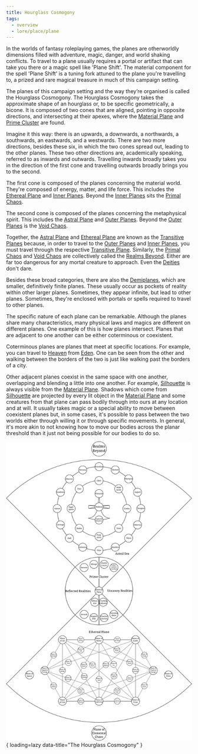```yaml
---
title: Hourglass Cosmogony
tags:
  - overview
  - lore/place/plane
---
```


In the worlds of fantasy roleplaying games, the planes are otherworldly dimensions filled with adventure, magic, danger, and world shaking conflicts. To travel to a plane usually requires a portal or artifact that can take you there or a magic spell like 'Plane Shift'. The material component for the spell 'Plane Shift' is a tuning fork attuned to the plane you're travelling to, a prized and rare  magical treasure in much of this campaign setting.

The planes of this campaign setting and the way they’re organised is called the Hourglass Cosmogony. The Hourglass Cosmogony takes the approximate shape of an hourglass or, to be specific geometrically, a bicone. It is composed of two cones that are aligned, pointing in opposite directions, and intersecting at their apexes, where the [Material Plane](prime/material.md) and [Prime Cluster](prime/index.md) are found.

Imagine it this way: there is an upwards, a downwards, a northwards, a southwards, an eastwards, and a westwards. There are two more directions, besides these six, in which the two cones spread out, leading to the other planes. These two other directions are, academically speaking, referred to as inwards and outwards. Travelling inwards broadly takes you in the direction of the first cone and travelling outwards broadly brings you to the second.

The first cone is composed of the planes concerning the material world. They're composed of energy, matter, and life force. This includes the [Ethereal Plane](./transitive/ethereal.md) and [Inner Planes](./inner/index.md). Beyond the [Inner Planes](./inner/index.md) sits the [Primal Chaos](./beyond/primal-chaos.md).

The second cone is composed of the planes concerning the metaphysical spirit. This includes the [Astral Plane](./transitive/astral.md) and [Outer Planes](./outer/index.md). Beyond the [Outer Planes](./outer/index.md) is the [Void Chaos](./beyond/void-chaos.md).

Together, the [Astral Plane](./transitive/astral.md) and [Ethereal Plane](./transitive/ethereal.md) are known as the [Transitive Planes](./beyond/index.md) because, in order to travel to the [Outer Planes](./outer/index.md) and [Inner Planes](./inner/index.md), you must travel through the respective [Transitive Plane](./transitive/index.md). Similarly, the [Primal Chaos](./beyond/primal-chaos.md) and [Void Chaos](./beyond/void-chaos.md) are collectively called the [Realms Beyond](./beyond/index.md). Either are far too dangerous for any mortal creature to approach. Even the [Deities](../../creature/unique/deity/index.md) don't dare.

Besides these broad categories, there are also the [Demiplanes](./demi/index.md), which are smaller, definitively finite planes. These usually occur as pockets of reality within other larger planes. Sometimes, they appear infinite, but lead to other planes. Sometimes, they're enclosed with portals or spells required to travel to other planes.

The specific nature of each plane can be remarkable. Although the planes share many characteristics, many physical laws and magics are different on different planes. One example of this is how planes intersect. Planes that are adjacent to one another can be either coterminous or coexistent.

Coterminous planes are planes that meet at specific locations. For example, you can travel to [Heaven](./outer/extreme-circuit/heaven.md) from [Eden](./outer/moderate-circuit/eden.md). One can be seen from the other and walking between the borders of the two is just like walking past the borders of a city.

Other adjacent planes coexist in the same space with one another, overlapping and blending a little into one another. For example, [Silhouette](prime/reflected-reality/silhouette.md) is always visible from the [Material Plane](./prime/material.md). Shadows which come from [Silhouette](prime/reflected-reality/silhouette.md) are projected by every lit object in the [Material Plane](./prime/material.md) and some creatures from that plane can pass bodily through into ours at any location and at will. It usually takes magic or a special ability to move between coexistent planes but, in some cases, it's possible to pass between the two worlds either through willing it or through specific movements. In general, it's more akin to not knowing how to move our bodies across the planar threshold than it just not being possible for our bodies to do so.

![The Hourglass Cosmogony](../../../img/cosmogony.svg){ loading=lazy data-title="The Hourglass Cosmogony" }
